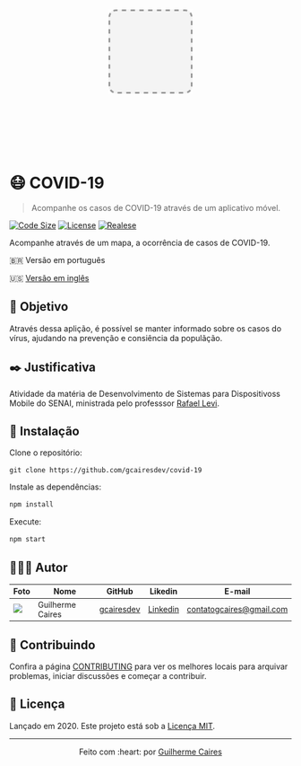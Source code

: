 <p align="center">
	<img src="assets/icon.png" width="150px" style="margin: 100px 0;" />
</p>

# 😷 COVID-19
> Acompanhe os casos de COVID-19 através de um aplicativo móvel. 

[![Code Size][code-size]][code-url]
[![License][MIT-license]][MIT-url]
[![Realese][version]][version-url]

Acompanhe através de um mapa, a ocorrência de casos de COVID-19.

🇧🇷 Versão em português

🇺🇸 [Versão em inglês](.github/README-EN.md)

<p align="center">
    
</p>

## 🎯 Objetivo

Através dessa aplição, é possível se manter informado sobre os casos do vírus, ajudando na prevenção e consiência da populãção.

## ✒️ Justificativa

Atividade da matéria de Desenvolvimento de Sistemas para Dispositivoss Mobile do SENAI, ministrada pelo professsor [Rafael Levi](https://github.com/rafaellevissa).

## 👷 Instalação

Clone o repositório:

```git
git clone https://github.com/gcairesdev/covid-19
```

Instale as dependências:

```sh
npm install
```

Execute:

```sh
npm start
```

## 👨🏼‍💻 Autor

Foto | Nome | GitHub | Likedin | E-mail
---- | ---- | ------ | ------- | ------
<img src="https://avatars1.githubusercontent.com/u/54117888?s=460&u=aa7d6143c4e1fdab1ffa6e5fd5ebfe64572f2eae&v=4" width="100px"> | Guilherme Caires | [gcairesdev](https://github.com/gcairesdev) | [Linkedin](https://linkedin.com/in/guilherme-caires/) | contatogcaires@gmail.com

## 🤝 Contribuindo

Confira a página [CONTRIBUTING](.github/CONTRIBUTING-PT-BR.md) para ver os melhores locais para arquivar problemas, iniciar discussões e começar a contribuir.

## 📃 Licença

Lançado em 2020.
Este projeto está sob a [Licença MIT](./LICENSE.md).

---

<p align="center">
    Feito com :heart: por <a href="https://github.com/gcairesdev">Guilherme Caires</a>
</p>

<!-- Markdown link & img dfn's -->
[code-size]: https://img.shields.io/github/languages/code-size/gcairesdev/covid-19
[code-url]: https://github.com/gcairesdev/covid-19

[MIT-license]: https://img.shields.io/github/license/gcairesdev/covid-19
[MIT-url]: https://github.com/gcairesdev/covid-19/blob/master/LICENSE.md

[version]: https://img.shields.io/github/v/release/gcairesdev/covid-19?include_prereleases
[version-url]: https://github.com/gcairesdev/covid-19